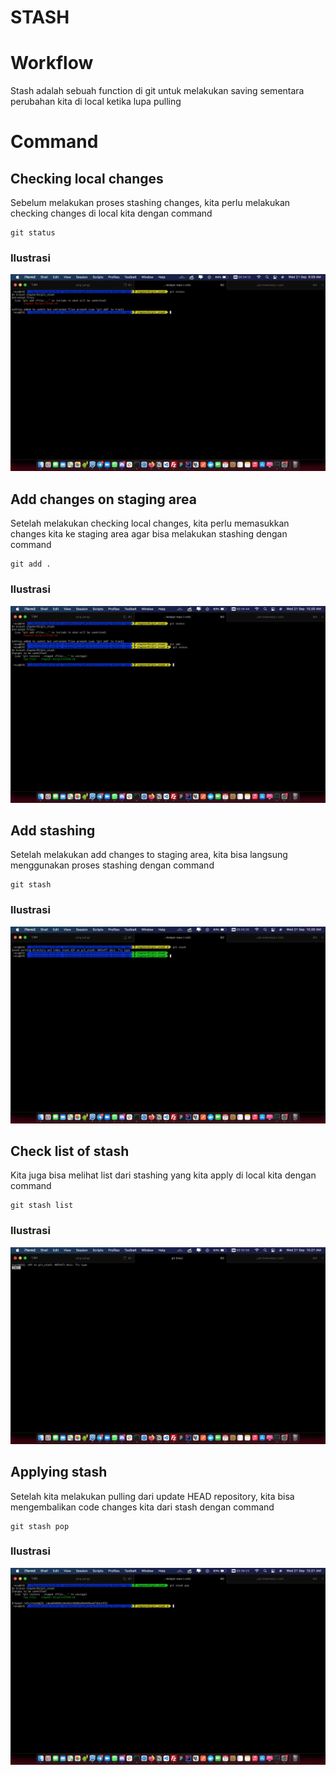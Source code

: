 # STASH

# Workflow
Stash adalah sebuah function di git untuk melakukan saving sementara perubahan kita di local ketika lupa pulling

# Command
## Checking local changes
Sebelum melakukan proses stashing changes, kita perlu melakukan checking changes di local kita dengan command
```
git status
```
### Ilustrasi
![Checking local changes](./img/git_status.png)

## Add changes on staging area
Setelah melakukan checking local changes, kita perlu memasukkan changes kita ke staging area agar bisa melakukan stashing dengan command
```
git add .
```
### Ilustrasi
![Add staging area](./img/git_add_stash.png)

## Add stashing
Setelah melakukan add changes to staging area, kita bisa langsung menggunakan proses stashing dengan command
```
git stash
```
### Ilustrasi
![Add stash area](./img/git_stashing.png)

## Check list of stash
Kita juga bisa melihat list dari stashing yang kita apply di local kita dengan command
```
git stash list
```
### Ilustrasi
![Stash list](./img/git_stash_list.png)

## Applying stash
Setelah kita melakukan pulling dari update HEAD repository, kita bisa mengembalikan code changes kita dari stash dengan command
```
git stash pop
```
### Ilustrasi
![Stash pop](./img/git_stash_pop.png)